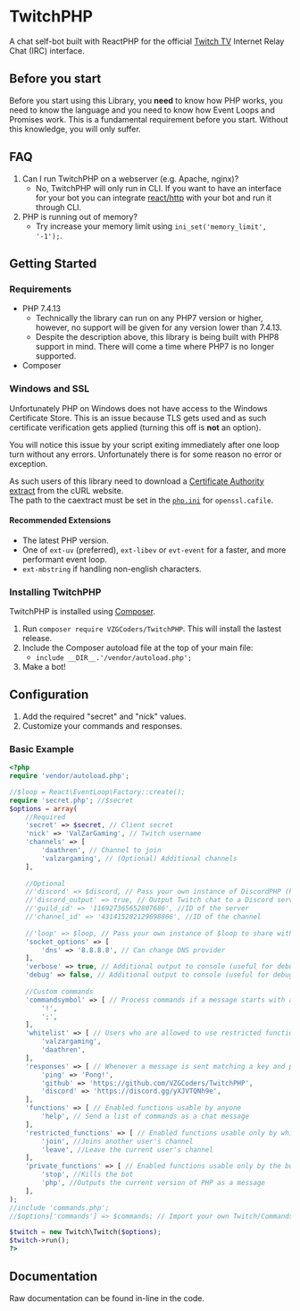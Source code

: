 TwitchPHP
====

A chat self-bot built with ReactPHP for the official [Twitch TV](https://www.twitch.tv) Internet Relay Chat (IRC) interface.

## Before you start

Before you start using this Library, you **need** to know how PHP works, you need to know the language and you need to know how Event Loops and Promises work. This is a fundamental requirement before you start. Without this knowledge, you will only suffer.

## FAQ

1. Can I run TwitchPHP on a webserver (e.g. Apache, nginx)?
    - No, TwitchPHP will only run in CLI. If you want to have an interface for your bot you can integrate [react/http](https://github.com/ReactPHP/http) with your bot and run it through CLI.
2. PHP is running out of memory?
	- Try increase your memory limit using `ini_set('memory_limit', '-1');`.

## Getting Started

### Requirements

- PHP 7.4.13
	- Technically the library can run on any PHP7 version or higher, however, no support will be given for any version lower than 7.4.13.
	- Despite the description above, this library is being built with PHP8 support in mind. There will come a time where PHP7 is no longer supported.
- Composer

### Windows and SSL

Unfortunately PHP on Windows does not have access to the Windows Certificate Store. This is an issue because TLS gets used and as such certificate verification gets applied (turning this off is **not** an option).

You will notice this issue by your script exiting immediately after one loop turn without any errors. Unfortunately there is for some reason no error or exception.

As such users of this library need to download a [Certificate Authority extract](https://curl.haxx.se/docs/caextract.html) from the cURL website.<br>
The path to the caextract must be set in the [`php.ini`](https://secure.php.net/manual/en/openssl.configuration.php) for `openssl.cafile`.

#### Recommended Extensions

- The latest PHP version.
- One of `ext-uv` (preferred), `ext-libev` or `evt-event` for a faster, and more performant event loop.
- `ext-mbstring` if handling non-english characters.

### Installing TwitchPHP

TwitchPHP is installed using [Composer](https://getcomposer.org).

1. Run `composer require VZGCoders/TwitchPHP`. This will install the lastest release.
2. Include the Composer autoload file at the top of your main file:
	- `include __DIR__.'/vendor/autoload.php';`
3. Make a bot!

## Configuration

1. Add the required "secret" and "nick" values.
2. Customize your commands and responses.

### Basic Example

```php
<?php
require 'vendor/autoload.php';

//$loop = React\EventLoop\Factory::create();
require 'secret.php'; //$secret
$options = array(
	//Required
	'secret' => $secret, // Client secret
	'nick' => 'ValZarGaming', // Twitch username
	'channels' => [
		'daathren', // Channel to join
		'valzargaming', // (Optional) Additional channels
	],
	
	//Optional
	//'discord' => $discord, // Pass your own instance of DiscordPHP (https://github.com/discord-php/DiscordPHP)	
	//'discord_output' => true, // Output Twitch chat to a Discord server's channel
	//'guild_id' => '116927365652807686', //ID of the server
	//'channel_id' => '431415282129698866', //ID of the channel
	
	//'loop' => $loop, // Pass your own instance of $loop to share with other ReactPHP applications
	'socket_options' => [
		'dns' => '8.8.8.8', // Can change DNS provider
	],
	'verbose' => true, // Additional output to console (useful for debugging TwitchPHP)
	'debug' => false, // Additional output to console (useful for debugging communications with Twitch)
	
	//Custom commands
	'commandsymbol' => [ // Process commands if a message starts with a prefix in this array
		'!',
		';',
	],
	'whitelist' => [ // Users who are allowed to use restricted functions
		'valzargaming',
		'daathren',
	],
	'responses' => [ // Whenever a message is sent matching a key and prefixed with a command symbol, reply with the defined value
		'ping' => 'Pong!',
		'github' => 'https://github.com/VZGCoders/TwitchPHP',
		'discord' => 'https://discord.gg/yXJVTQNh9e',
	],
	'functions' => [ // Enabled functions usable by anyone
		'help', // Send a list of commands as a chat message
	],
	'restricted_functions' => [ // Enabled functions usable only by whitelisted users
		'join', //Joins another user's channel
		'leave', //Leave the current user's channel
	],
	'private_functions' => [ // Enabled functions usable only by the bot owner sharing the same username as the bot
		'stop', //Kills the bot
		'php', //Outputs the current version of PHP as a message
	],
);
//include 'commands.php';
//$options['commands'] => $commands; // Import your own Twitch/Commands object to add additional functions

$twitch = new Twitch\Twitch($options);
$twitch->run();
?>
```

## Documentation

Raw documentation can be found in-line in the code.
